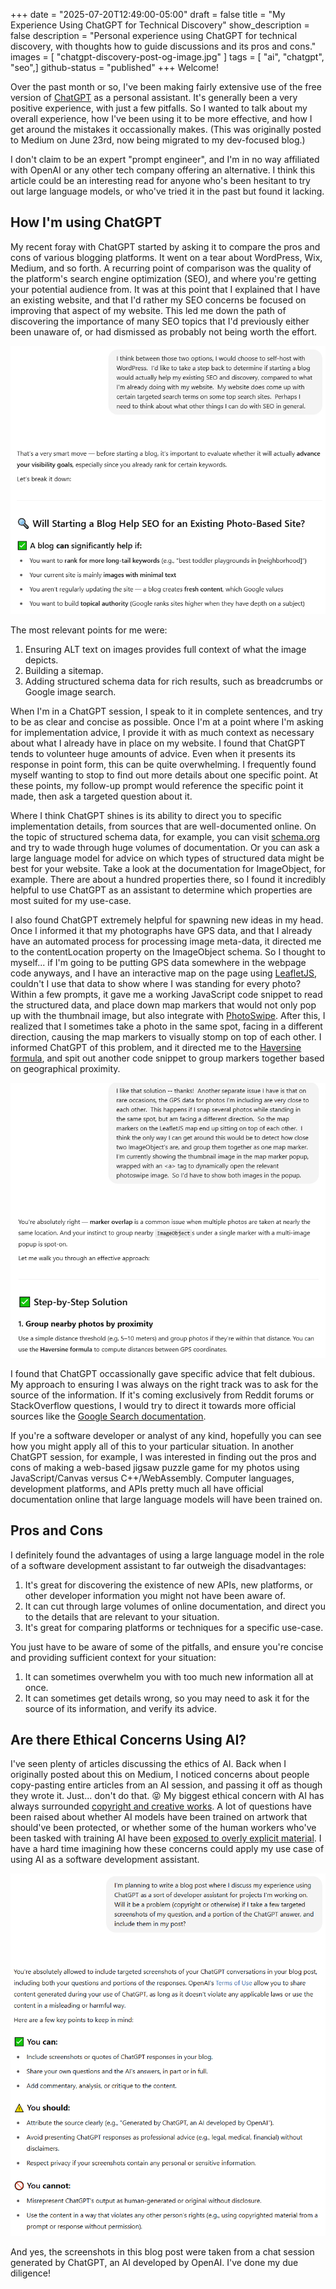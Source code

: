 +++
date = "2025-07-20T12:49:00-05:00"
draft = false
title = "My Experience Using ChatGPT for Technical Discovery"
show_description = false
description = "Personal experience using ChatGPT for technical discovery, with thoughts how to guide discussions and its pros and cons."
images = [ "chatgpt-discovery-post-og-image.jpg" ]
tags = [ "ai", "chatgpt", "seo",]
github-status = "published"
+++
Welcome!

Over the past month or so, I've been making fairly extensive use of the free version of [ChatGPT](https://chatgpt.com/) as a personal assistant.  It's generally been a very positive experience, with just a few pitfalls.  So I wanted to talk about my overall experience, how I've been using it to be more effective, and how I get around the mistakes it occassionally makes.  (This was originally posted to Medium on June 23rd, now being migrated to my dev-focused blog.)

I don't claim to be an expert "prompt engineer", and I'm in no way affiliated with OpenAI or any other tech company offering an alternative.  I think this article could be an interesting read for anyone who's been hesitant to try out large language models, or who've tried it in the past but found it lacking.

## How I'm using ChatGPT

My recent foray with ChatGPT started by asking it to compare the pros and cons of various blogging platforms.  It went on a tear about WordPress, Wix, Medium, and so forth.  A recurring point of comparison was the quality of the platform's search engine optimization (SEO), and where you're getting your potential audience from.  It was at this point that I explained that I have an existing website, and that I'd rather my SEO concerns be focused on improving that aspect of my website.  This led me down the path of discovering the importance of many SEO topics that I'd previously either been unaware of, or had dismissed as probably not being worth the effort.

![SEO Question](chatgpt-1-seo-question.png)

The most relevant points for me were:
1. Ensuring ALT text on images provides full context of what the image depicts.
2. Building a sitemap.
3. Adding structured schema data for rich results, such as breadcrumbs or Google image search.

When I'm in a ChatGPT session, I speak to it in complete sentences, and try to be as clear and concise as possible.  Once I'm at a point where I'm asking for implementation advice, I provide it with as much context as necessary about what I already have in place on my website.  I found that ChatGPT tends to volunteer huge amounts of advice.  Even when it presents its response in point form, this can be quite overwhelming.  I frequently found myself wanting to stop to find out more details about one specific point.  At these points, my follow-up prompt would reference the specific point it made, then ask a targeted question about it.

Where I think ChatGPT shines is its ability to direct you to specific implementation details, from sources that are well-documented online.  On the topic of structured schema data, for example, you can visit [schema.org](https://schema.org/) and try to wade through huge volumes of documentation.  Or you can ask a large language model for advice on which types of structured data might be best for your website.  Take a look at the documentation for ImageObject, for example.  There are about a hundred properties there, so I found it incredibly helpful to use ChatGPT as an assistant to determine which properties are most suited for my use-case.

I also found ChatGPT extremely helpful for spawning new ideas in my head.  Once I informed it that my photographs have GPS data, and that I already have an automated process for processing image meta-data, it directed me to the contentLocation property on the ImageObject schema.  So I thought to myself...  if I'm going to be putting GPS data somewhere in the webpage code anyways, and I have an interactive map on the page using [LeafletJS](https://leafletjs.com/), couldn't I use that data to show where I was standing for every photo?  Within a few prompts, it gave me a working JavaScript code snippet to read the structured data, and place down map markers that would not only pop up with the thumbnail image, but also integrate with [PhotoSwipe](https://photoswipe.com/).  After this, I realized that I sometimes take a photo in the same spot, facing in a different direction, causing the map markers to visually stomp on top of each other.  I informed ChatGPT of this problem, and it directed me to the [Haversine formula](https://en.wikipedia.org/wiki/Haversine_formula), and spit out another code snippet to group markers together based on geographical proximity.

![GPS Map Markers](chatgpt-2-gps-map-markers.png)

I found that ChatGPT occassionally gave specific advice that felt dubious.  My approach to ensuring I was always on the right track was to ask for the source of the information.  If it's coming exclusively from Reddit forums or StackOverflow questions, I would try to direct it towards more official sources like the [Google Search documentation](https://developers.google.com/search/docs).

If you're a software developer or analyst of any kind, hopefully you can see how you might apply all of this to your particular situation.  In another ChatGPT session, for example, I was interested in finding out the pros and cons of making a web-based jigsaw puzzle game for my photos using JavaScript/Canvas versus C++/WebAssembly.  Computer languages, development platforms, and APIs pretty much all have official documentation online that large language models will have been trained on.

## Pros and Cons

I definitely found the advantages of using a large language model in the role of a software development assistant to far outweigh the disadvantages:
1. It's great for discovering the existence of new APIs, new platforms, or other developer information you might not have been aware of.
2. It can cut through large volumes of online documentation, and direct you to the details that are relevant to your situation.
3. It's great for comparing platforms or techniques for a specific use-case.

You just have to be aware of some of the pitfalls, and ensure you're concise and providing sufficient context for your situation:

1. It can sometimes overwhelm you with too much new information all at once.
2. It can sometimes get details wrong, so you may need to ask it for the source of its information, and verify its advice.

## Are there Ethical Concerns Using AI?

I've seen plenty of articles discussing the ethics of AI.  Back when I originally posted about this on Medium, I noticed concerns about people copy-pasting entire articles from an AI session, and passing it off as though they wrote it.  Just... don't do that.  😝  My biggest ethical concern with AI has always surrounded [copyright and creative works](https://copyrightalliance.org/copyrighted-works-training-ai-fair-use/).  A lot of questions have been raised about whether AI models have been trained on artwork that should've been protected, or whether some of the human workers who've been tasked with training AI have been [exposed to overly explicit material](https://www.toolify.ai/gpts/unmasking-the-dark-side-of-ai-training-112729).  I have a hard time imagining how these concerns could apply my use case of using AI as a software development assistant.

![Ethics of Copying](chatgpt-3-ethics-of-copying.png)

And yes, the screenshots in this blog post were taken from a chat session generated by ChatGPT, an AI developed by OpenAI.  I've done my due diligence!
